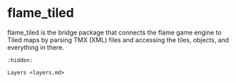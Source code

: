 # flame_tiled

flame_tiled is the bridge package that connects the flame game engine to Tiled maps by parsing TMX
(XML) files and accessing the tiles, objects, and everything in there.

```{toctree}
:hidden:

Layers <layers.md>
```
